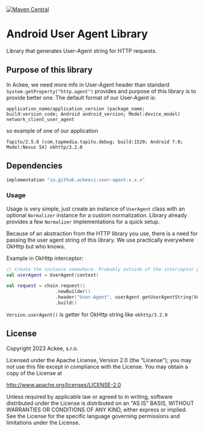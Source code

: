 [ ![Maven Central](https://maven-badges.herokuapp.com/maven-central/io.github.ackeecz/user-agent/badge.svg)](https://maven-badges.herokuapp.com/maven-central/io.github.ackeecz/user-agent)

# Android User Agent Library
Library that generates User-Agent string for HTTP requests. 

## Purpose of this library
In Ackee, we need more info in User-Agent header than standard `System.getProperty("http.agent")` provides and purpose of this library is to provide better one. 
The default format of our User-Agent is:
```
application_name/application_version (package_name; build:version_code; Android android_version; Model:device_model) network_client_user_agent
```
so example of one of our application
```
Tapito/2.5.8 (com.tapmedia.tapito.debug; build:1520; Android 7.0; Model:Nexus 5X) okhttp/3.2.0
```

## Dependencies
```groovy
implementation "io.github.ackeecz:user-agent:x.x.x"
```

### Usage
Usage is very simple, just create an instance of `UserAgent` class with an optional `Normalizer` 
instance for a custom normalization. Library already provides a few `Normalizer` implementations
for a quick setup. 

Because of an abstraction from the HTTP library you use, there is a need for passing the user agent 
string of this library. We use practically everywhere OkHttp but who knows. 

Example in OkHttp interceptor:

```kotlin
// Create the instance somewhere. Probably outside of the interceptor proceed call.
val userAgent = UserAgent(context)

val request = chain.request()
                  .newBuilder()
                  .header("User-Agent", userAgent.getUserAgentString(Version.userAgent()))
                  .build()
```

`Version.userAgent()` is getter for OkHttp string like `okhttp/3.2.0`

## License
Copyright 2023 Ackee, s.r.o.

Licensed under the Apache License, Version 2.0 (the "License");
you may not use this file except in compliance with the License.
You may obtain a copy of the License at

http://www.apache.org/licenses/LICENSE-2.0

Unless required by applicable law or agreed to in writing, software
distributed under the License is distributed on an "AS IS" BASIS,
WITHOUT WARRANTIES OR CONDITIONS OF ANY KIND, either express or implied.
See the License for the specific language governing permissions and
limitations under the License.

